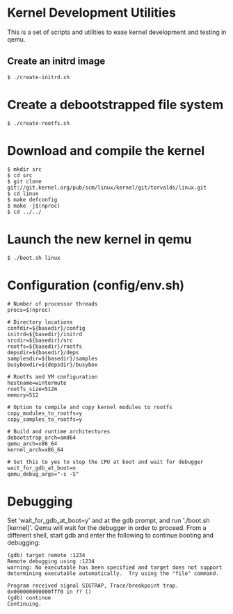 # Kernel Development Utilities

This is a set of scripts and utilities to ease kernel development and testing in qemu.

## Create an initrd image
```
$ ./create-initrd.sh
```

# Create a debootstrapped file system
```
$ ./create-rootfs.sh
```

# Download and compile the kernel
```
$ mkdir src
$ cd src
$ git clone git://git.kernel.org/pub/scm/linux/kernel/git/torvalds/linux.git
$ cd linux
$ make defconfig
$ make -j$(nproc)
$ cd ../../
```

# Launch the new kernel in qemu
```
$ ./boot.sh linux
```

# Configuration (config/env.sh)
```
# Number of processor threads
procs=$(nproc)

# Directory locations
confdir=${basedir}/config
initrd=${basedir}/initrd
srcdir=${basedir}/src
rootfs=${basedir}/rootfs
depsdir=${basedir}/deps
samplesdir=${basedir}/samples
busyboxdir=${depsdir}/busybox

# Rootfs and VM configuration
hostname=wintermute
rootfs_size=512m
memory=512

# Option to compile and copy kernel modules to rootfs
copy_modules_to_rootfs=y
copy_samples_to_rootfs=y

# Build and runtime architectures
debootstrap_arch=amd64
qemu_arch=x86_64
kernel_arch=x86_64

# Set this to yes to stop the CPU at boot and wait for debugger
wait_for_gdb_at_boot=n
qemu_debug_args="-s -S"
```

# Debugging

Set 'wait_for_gdb_at_boot=y' and at the gdb prompt, and run './boot.sh [kernel]'.
Qemu will wait for the debugger in order to proceed. From a different shell, start
gdb and enter the following to continue booting and debugging:

```
(gdb) target remote :1234
Remote debugging using :1234
warning: No executable has been specified and target does not support
determining executable automatically.  Try using the "file" command.

Program received signal SIGTRAP, Trace/breakpoint trap.
0x000000000000fff0 in ?? ()
(gdb) continue
Continuing.
```
